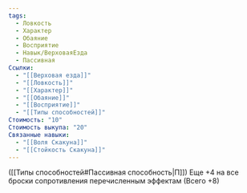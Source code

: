 ```yaml
---
tags:
  - Ловкость
  - Характер
  - Обаяние
  - Восприятие
  - Навык/ВерховаяЕзда
  - Пассивная
Ссылки:
  - "[[Верховая езда]]"
  - "[[Ловкость]]"
  - "[[Характер]]"
  - "[[Обаяние]]"
  - "[[Восприятие]]"
  - "[[Типы способностей]]"
Стоимость: "10"
Стоимость выкупа: "20"
Связанные навыки:
  - "[[Воля Скакуна]]"
  - "[[Стойкость Скакуна]]"
---
```

([[Типы способностей#Пассивная способность|П]]) Еще +4 на все броски сопротивления перечисленным эффектам (Всего +8) 